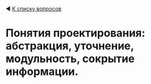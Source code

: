 ◀ [К списку вопросов](../README.md)

# Понятия проектирования: абстракция, уточнение, модульность, сокрытие информации.